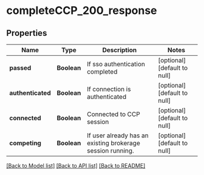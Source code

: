 # completeCCP_200_response
## Properties

| Name | Type | Description | Notes |
|------------ | ------------- | ------------- | -------------|
| **passed** | **Boolean** | If sso authentication completed | [optional] [default to null] |
| **authenticated** | **Boolean** | If connection is authenticated | [optional] [default to null] |
| **connected** | **Boolean** | Connected to CCP session | [optional] [default to null] |
| **competing** | **Boolean** | If user already has an existing brokerage session running. | [optional] [default to null] |

[[Back to Model list]](../README.md#documentation-for-models) [[Back to API list]](../README.md#documentation-for-api-endpoints) [[Back to README]](../README.md)

